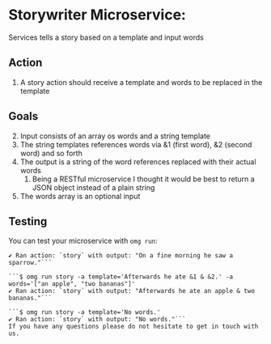 # Storywriter Microservice:

Services tells a story based on a template and input words

## Action
1. A story action should receive a template and words to be replaced in the template

## Goals
2. Input consists of an array os words and a string template
3. The string templates references words via &1 (first word), &2 (second word) and so forth
4. The output is a string of the word references replaced with their actual words
   1. Being a RESTful microservice I thought it would be best to return a JSON object instead of a plain string
5. The words array is an optional input

## Testing
You can test your microservice with `omg run`:

```$ omg run story -a template='On a fine &2 he saw &1.' -a words='["a sparrow", "morning"]'
✔ Ran action: `story` with output: "On a fine morning he saw a sparrow."```

```$ omg run story -a template='Afterwards he ate &1 & &2.' -a words='["an apple", "two bananas"]'
✔ Ran action: `story` with output: "Afterwards he ate an apple & two bananas."```

```$ omg run story -a template='No words.'
✔ Ran action: `story` with output: "No words."```
If you have any questions please do not hesitate to get in touch with us.